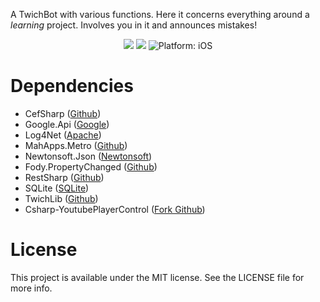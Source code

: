 A TwichBot with various functions. 
Here it concerns everything around a *learning* project. 
Involves you in it and announces mistakes!

<p align="center">
<a href="https://github.com/Moerty/Aiva"><img src="https://ci.appveyor.com/api/projects/status/i0vhnnfhk0rmh12g?svg=true" style="max-height: 300px;"></a>
<a href="https://www.microsoft.com/net"><img src="https://img.shields.io/badge/.NET%20Framework-4.5-orange.svg" style="max-height: 300px;"></a>
<img src="https://img.shields.io/badge/Platform-.NET-lightgrey.svg" style="max-height: 300px;" alt="Platform: iOS">
</p>


# Dependencies

* CefSharp ([Github](https://github.com/cefsharp/CefSharp))
* Google.Api ([Google](https://developers.google.com/api-client-library/dotnet/))
* Log4Net ([Apache](http://logging.apache.org/log4net/))
* MahApps.Metro ([Github](https://github.com/MahApps/MahApps.Metro))
* Newtonsoft.Json ([Newtonsoft](http://www.newtonsoft.com/json))
* Fody.PropertyChanged ([Github](https://github.com/Fody/PropertyChanged))
* RestSharp ([Github](https://github.com/restsharp/RestSharp))
* SQLite ([SQLite](https://system.data.sqlite.org/index.html/doc/trunk/www/index.wiki))
* TwichLib ([Github](https://github.com/swiftyspiffy/TwitchLib))
* Csharp-YoutubePlayerControl ([Fork Github](https://github.com/Moerty/Csharp-YoutubePlayerControl))

# License

This project is available under the MIT license. See the LICENSE file for more info.
